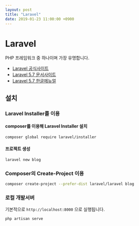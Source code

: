 ```yaml
---
layout: post
title: "Laravel"
date: 2019-01-23 11:00:00 +0900
---
```


# Laravel

PHP 프레임워크 중 하나이며 가장 유명합니다.

- [Laravel 공식사이트](https://laravel.com/)
- [Laravel 5.7 문서사이트](https://laravel.com/docs/5.7)
- [Laravel 5.7 한글메뉴얼](https://laravel.kr/docs/5.7/readme)

## 설치

### Laravel Installer를 이용

#### composer를 이용해 Laravel Installer 설치

```sh
composer global require laravel/installer
```

#### 프로젝트 생성

```sh
laravel new blog
```

### Composer의 Create-Project 이용

```sh
composer create-project --prefer-dist laravel/laravel blog
```

### 로컬 개발서버

기본적으로 `http://localhost:8000` 으로 실행됩니다.

```sh
php artisan serve
```
